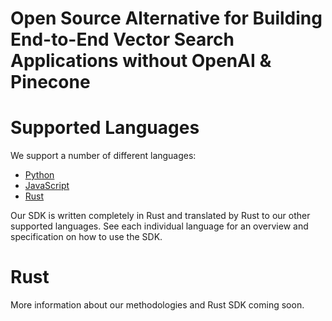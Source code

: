 # Open Source Alternative for Building End-to-End Vector Search Applications without OpenAI & Pinecone

# Supported Languages

We support a number of different languages:
- [Python](python)
- [JavaScript](javascript)
- [Rust](#rust)

Our SDK is written completely in Rust and translated by Rust to our other supported languages. See each individual language for an overview and specification on how to use the SDK.

# Rust

More information about our methodologies and Rust SDK coming soon.
